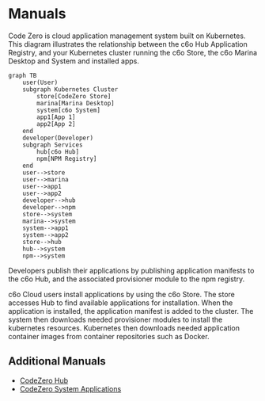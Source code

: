 # Manuals

Code Zero is cloud application management system built on Kubernetes.  This diagram illustrates the relationship between the c6o Hub Application Registry, and your Kubernetes cluster running the c6o Store, the c6o Marina Desktop and System and installed apps.

```mermaid
graph TB
    user(User)
    subgraph Kubernetes Cluster
        store[CodeZero Store]
        marina[Marina Desktop]
        system[c6o System]
        app1[App 1]
        app2[App 2]
    end
    developer(Developer)
    subgraph Services
        hub[c6o Hub]
        npm[NPM Registry]
    end
    user-->store
    user-->marina
    user-->app1
    user-->app2
    developer-->hub
    developer-->npm
    store-->system
    marina-->system
    system-->app1
    system-->app2
    store-->hub
    hub-->system
    npm-->system
```

Developers publish their applications by publishing application manifests to the c6o Hub, and the associated provisioner module to the npm registry.

c6o Cloud users install applications by using the c6o Store. The store accesses Hub to find available applications for installation.  When the application is installed, the application manifest is added to the cluster. The system then downloads needed provisioner modules to install the kubernetes resources.  Kubernetes then downloads needed application container images from container repositories such as Docker.

## Additional Manuals

* [CodeZero Hub](/manuals/hub.md)
* [CodeZero System Applications](/manuals/system.md)

